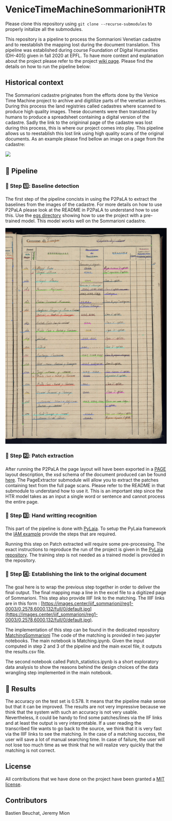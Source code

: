 # VeniceTimeMachineSommarioniHTR

Please clone this repository using ```git clone --recurse-submodules``` to properly initalize all the submodules.

This repository is a pipeline to process the Sommarioni Venetian cadastre and to reestablish the mapping lost during the document translation.
This pipeline was established during course  Foundation of Digital Humanities (DH-405) given in fall 2020 at EPFL.
To have more context and explanation about the project please refer to the project [wiki page](http://fdh.epfl.ch/index.php/Deciphering_Venetian_handwriting).
Please find the details on how to run the pipeline below:

## Historical context
The Sommarioni cadastre priginates from the efforts done by the Venice Time Machine project to archive and digitilize parts of the venetian archives.
During this process the land registries called cadastres where scanned to produce high quality images. These documents were then translated by humans
to produce a spreadsheet containing a digital version of the cadastre. Sadly the link to the origininal page of the cadastre was lost during this process,
this is where our project comes into play. This pipeline allows us to reestablish this lost link using high quality scans of the original documents. As an example please find bellow an image on a page from the cadastre:

<img src="http://fdh.epfl.ch/images/2/29/Censo-stabile_Sommarioni-napoleonici_reg-1_0015_013.jpg" width=40% class="center">

## 🏃 Pipeline
### 📝 Step 1️⃣: Baseline detection
The first step of the pipeline concists in using the P2PaLA to extract the baselines from the images of the cadastre. For more details on how to use P2PaLA please look at the README in P2PaLA to understand how to use this. Use the [egs directory](https://github.com/lquirosd/P2PaLA/tree/1cb2b7658b54db1e37324ee9b24fc333acb65779/egs/pre_trained) showing how to use the project with a pre-trained model. This model works well on the Sommarioni cadastre.

![line detection](https://github.com/Jmion/VeniceTimeMachineSommarioniHTR/blob/master/Line_detection.png)

### 📜 Step 2️⃣: Patch extraction
After running the P2PaLA the page layout will have been exported in a [PAGE](http://www.primaresearch.org/tools/PAGELibraries) layout description, the xsd schema of the document produced can be found [here](https://www.primaresearch.org/schema/PAGE/gts/pagecontent/2019-07-15/pagecontent.xsd).
The PageExtractor submodule will allow you to extract the patches containing text from the full page scans. Please refer to the README in that submodule to understand how to use it. This is an important step since the HTR model takes as an input a single word or sentence and cannot process the entire page.

### 📄 Step  3️⃣: Hand writting recognition
This part of the pipeline is done with [PyLaia](https://github.com/basbeu/PyLaia). To setup the PyLaia framework the [IAM example](https://github.com/basbeu/PyLaia/tree/master/egs/iam-htr) provide the steps that are required.

Running this step on Patch extracted will require some pre-processing. The exact instructions to reproduce the run of the project is given in the [PyLaia repository](https://github.com/basbeu/PyLaia#fdh-project---decipher-venice).
The training step is not needed as a trained model is provided in the repository.

### 🔮 Step 4️⃣: Establishing the link to the original document
The goal here is to wrap the previous step together in order to deliver the final output. The final mapping map a line in the excel file to a digitized page of Sommarioni. This step also provide IIIF link to the matching. The IIIF links are in this form : [https://images.center/iiif_sommarioni/reg1-0003/0,2578,6000,132/full/0/default.jpg](https://images.center/iiif_sommarioni/reg1-0003/0,2578,6000,132/full/0/default.jpg).

The implementation of this step can be found in the dedicated repository [MatchingSommarioni](https://github.com/basbeu/MatchingSommarioni)
The code of the matching is provided in two jupyter notebooks. The main notebook is Matching.ipynb. Given the input computed in step 2 and 3 of the pipeline and the main excel file, it outputs the results.csv file.

The second notebook called Patch_statistics.ipynb is a short exploratory data analysis to show the reasons behind the design choices of the data wrangling step implemented in the main notebook.

## 🎉 Results
The accuracy on the test set is 0.578. 
It means that the pipeline make sense but that it can be improved. The results are not very impressive because we think that the system with such an accuracy is not very usable. Nevertheless, it could be handy to find some patches/lines via the IIF links and at least the output is very interpretable. 
If a user reading the transcribed file wants to go back to the source, we think that it is very fast via the IIIF links to see the matching. In the case of a matching success, the user will save a lot of manual searching time. In case of failure, the user will not lose too much time as we think that he will realize very quickly that the matching is not correct.

## License

All contributions that we have done on the project have been granted a [MIT license](https://opensource.org/licenses/MIT).

## Contributors
Bastien Beuchat, Jeremy Mion
